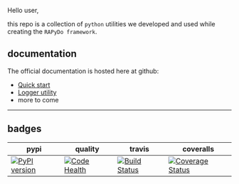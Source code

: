 Hello user, 

this repo is a collection of `python` utilities 
we developed and used while creating the `RAPyDo framework`.

## documentation

The official documentation is hosted here at github:
* [Quick start](docs/quickstart.md)
* [Logger utility](docs/logs.md)
* more to come

---

## badges

| pypi | quality | travis | coveralls |
| ---- | ------- | ------ | --------- |
| [![PyPI version](https://badge.fury.io/py/rapydo-utils.svg)](https://badge.fury.io/py/rapydo-utils) | [![Code Health](https://landscape.io/github/rapydo/utils/master/landscape.svg?style=flat)](https://landscape.io/github/rapydo/utils/master) | [![Build Status](https://travis-ci.org/rapydo/utils.svg)](https://travis-ci.org/rapydo/utils) | [![Coverage Status](https://coveralls.io/repos/github/rapydo/utils/badge.svg?branch=master)](https://coveralls.io/github/rapydo/utils?branch=master) |
